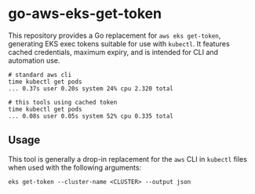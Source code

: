 # go-aws-eks-get-token

This repository provides a Go replacement for `aws eks get-token`, generating
EKS exec tokens suitable for use with `kubectl`. It features cached credentials,
maximum expiry, and is intended for CLI and automation use.

```shell
# standard aws cli
time kubectl get pods
... 0.37s user 0.20s system 24% cpu 2.320 total

# this tools using cached token
time kubectl get pods
... 0.08s user 0.05s system 52% cpu 0.335 total
```

## Usage

This tool is generally a drop-in replacement for the `aws` CLI in `kubectl`
files when used with the following arguments:

```shell
eks get-token --cluster-name <CLUSTER> --output json
```
